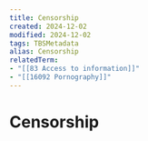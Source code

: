 ```yaml
---
title: Censorship
created: 2024-12-02
modified: 2024-12-02
tags: TBSMetadata
alias: Censorship
relatedTerm:
- "[[83 Access to information]]"
- "[[16092 Pornography]]"
---
```

# Censorship
